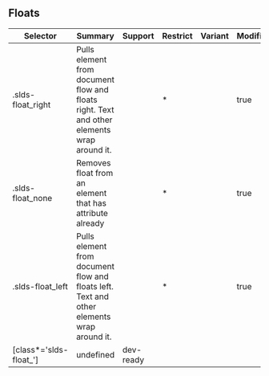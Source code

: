 

## Floats

| Selector | Summary | Support | Restrict | Variant | Modifier |
|-------|-------|-------|-------|-------|-------|
| .slds-float_right | Pulls element from document flow and floats right. Text and other elements wrap around it. |   | * |   | true |
| .slds-float_none | Removes float from an element that has attribute already |   | * |   | true |
| .slds-float_left | Pulls element from document flow and floats left. Text and other elements wrap around it. |   | * |   | true |
| [class*='slds-float_'] | undefined | dev-ready |   |   |   |